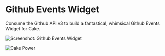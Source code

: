 Github Events Widget
==================

Consume the Github API v3 to build a fantastical, whimsical Github Events Widget for Cake.

![Screenshot: Github Events Widget](http://i.imgur.com/18kAkkV.png)

![Cake Power](http://cakephp.org/img/logo/powered_by_cake_logo_25.png)